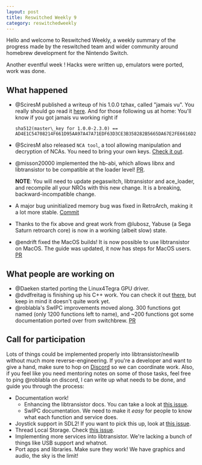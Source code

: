 ```yaml
---
layout: post
title: Reswitched Weekly 9
category: reswitchedweekly
---
```


Hello and welcome to Reswitched Weekly, a weekly summary of the progress
made by the reswitched team and wider community around homebrew development for
the Nintendo Switch.

Another eventful week ! Hacks were written up, emulators were ported, work was
done.

## What happened

- @SciresM published a writeup of his 1.0.0 tzhax, called "jamais vu". You
  really should go read it [here](https://www.reddit.com/r/SwitchHacks/comments/7rq0cu).
  And for those following us at home: You'll know if you got jamais vu working
  right if
  ```
  sha512(master\_key for 1.0.0-2.3.0) == AD4E1C54708214F661D95AA97A47A71EDF63D3CE3B358282B5665DA67E2FE6616D263D17C9E750DE38845AB0F3F4DD5032E7E4030741B59A0A71B6B34AB9F331
  ```

- @SciresM also released `NCA tool`, a tool allowing manipulation and decryption
  of NCAs. You need to bring your own keys.
  [Check it out](https://github.com/SciresM/ncatool).

- @misson20000 implemented the hb-abi, which allows libnx and libtransistor to
  be compatible at the loader level!
  [PR](https://github.com/reswitched/libtransistor/pull/84).

  **NOTE**: You will need to update pegaswitch, libtransistor and ace_loader,
  and recompile all your NROs with this new change. It is a breaking,
  backward-incompatible change.

- A major bug uninitialized memory bug was fixed in RetroArch, making it a lot
  more stable. [Commit](bb1fdad0d983adc96de337a05546ed9eb99911ed)

- Thanks to the fix above and great work from @lubosz, Yabuse (a Sega Saturn
  retroarch core) is now in a working (albeit slow) state.

- @endrift fixed the MacOS builds! It is now possible to use libtransistor on
  MacOS. The guide was updated, it now has steps for MacOS users.
  [PR](https://github.com/reswitched/libtransistor/pull/85)

## What people are working on

- @Daeken started porting the Linux4Tegra GPU driver.
- @dvdfreitag is finishing up his C++ work. You can check it out
  [there](https://github.com/dvdfreitag/libtransistor), but keep in mind it
  doesn't quite work yet.
- @roblabla's SwIPC improvements moved along. 300 functions got named (only 1200
  functions left to name), and ~200 functions got some documentation ported over
  from switchbrew. [PR](https://github.com/reswitched/SwIPC/pull/14)

## Call for participation

Lots of things could be implemented properly into libtransistor/newlib without
much more reverse-engineering. If you're a developer and want to give a hand,
make sure to hop on [Discord](https://discordapp.com/invite/DThbZ7z) so we can
coordinate work. Also, if you feel like you need mentoring notes on some of
those tasks, feel free to ping @roblabla on discord, I can write up what
needs to be done, and guide you through the process:

- Documentation work!
  - Enhancing the libtransistor docs. You can take a look at
    [this issue](https://github.com/reswitched/libtransistor/issues/89).
  - SwIPC documentation. We need to make it *easy* for people to know what each
    function and service does.
- Joystick support in SDL2! If you want to pick this up, look at [this issue](https://github.com/reswitched/sdl-libtransistor/issues/1).
- Thread Local Storage. Check [this issue](https://github.com/reswitched/libtransistor/issues/91).
- Implementing more services into libtransistor. We're lacking a bunch of things
  like USB support and whatnot.
- Port apps and libraries. Make sure they work! We have graphics and audio, the
  sky is the limit!
